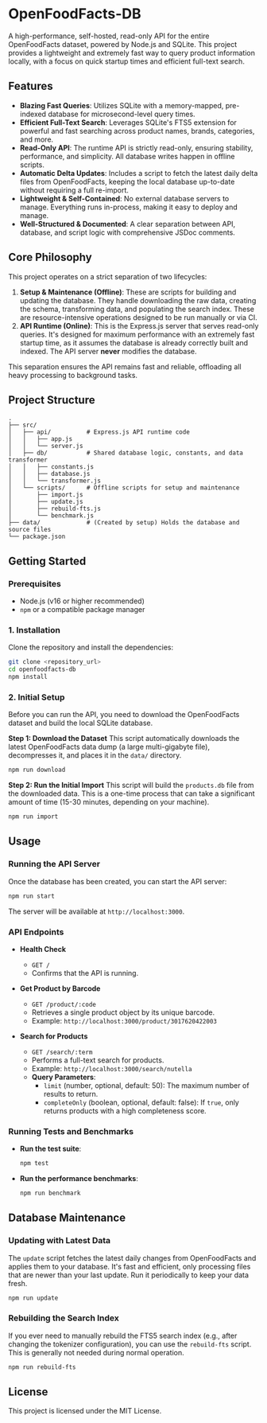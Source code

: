 # OpenFoodFacts-DB

A high-performance, self-hosted, read-only API for the entire OpenFoodFacts dataset, powered by Node.js and SQLite. This project provides a lightweight and extremely fast way to query product information locally, with a focus on quick startup times and efficient full-text search.

## Features

- **Blazing Fast Queries**: Utilizes SQLite with a memory-mapped, pre-indexed database for microsecond-level query times.
- **Efficient Full-Text Search**: Leverages SQLite's FTS5 extension for powerful and fast searching across product names, brands, categories, and more.
- **Read-Only API**: The runtime API is strictly read-only, ensuring stability, performance, and simplicity. All database writes happen in offline scripts.
- **Automatic Delta Updates**: Includes a script to fetch the latest daily delta files from OpenFoodFacts, keeping the local database up-to-date without requiring a full re-import.
- **Lightweight & Self-Contained**: No external database servers to manage. Everything runs in-process, making it easy to deploy and manage.
- **Well-Structured & Documented**: A clear separation between API, database, and script logic with comprehensive JSDoc comments.

## Core Philosophy

This project operates on a strict separation of two lifecycles:

1.  **Setup & Maintenance (Offline)**: These are scripts for building and updating the database. They handle downloading the raw data, creating the schema, transforming data, and populating the search index. These are resource-intensive operations designed to be run manually or via CI.
2.  **API Runtime (Online)**: This is the Express.js server that serves read-only queries. It's designed for maximum performance with an extremely fast startup time, as it assumes the database is already correctly built and indexed. The API server **never** modifies the database.

This separation ensures the API remains fast and reliable, offloading all heavy processing to background tasks.

## Project Structure

```
.
├── src/
│   ├── api/          # Express.js API runtime code
│   │   ├── app.js
│   │   └── server.js
│   ├── db/           # Shared database logic, constants, and data transformer
│   │   ├── constants.js
│   │   ├── database.js
│   │   └── transformer.js
│   └── scripts/      # Offline scripts for setup and maintenance
│       ├── import.js
│       ├── update.js
│       ├── rebuild-fts.js
│       └── benchmark.js
├── data/             # (Created by setup) Holds the database and source files
└── package.json
```

## Getting Started

### Prerequisites

- Node.js (v16 or higher recommended)
- `npm` or a compatible package manager

### 1. Installation

Clone the repository and install the dependencies:

```bash
git clone <repository_url>
cd openfoodfacts-db
npm install
```

### 2. Initial Setup

Before you can run the API, you need to download the OpenFoodFacts dataset and build the local SQLite database.

**Step 1: Download the Dataset**
This script automatically downloads the latest OpenFoodFacts data dump (a large multi-gigabyte file), decompresses it, and places it in the `data/` directory.

```bash
npm run download
```

**Step 2: Run the Initial Import**
This script will build the `products.db` file from the downloaded data. This is a one-time process that can take a significant amount of time (15-30 minutes, depending on your machine).

```bash
npm run import
```

## Usage

### Running the API Server

Once the database has been created, you can start the API server:

```bash
npm run start
```

The server will be available at `http://localhost:3000`.

### API Endpoints

- **Health Check**
  - `GET /`
  - Confirms that the API is running.

- **Get Product by Barcode**
  - `GET /product/:code`
  - Retrieves a single product object by its unique barcode.
  - Example: `http://localhost:3000/product/3017620422003`

- **Search for Products**
  - `GET /search/:term`
  - Performs a full-text search for products.
  - Example: `http://localhost:3000/search/nutella`
  - **Query Parameters**:
    - `limit` (number, optional, default: 50): The maximum number of results to return.
    - `completeOnly` (boolean, optional, default: false): If `true`, only returns products with a high completeness score.

### Running Tests and Benchmarks

- **Run the test suite**:
  ```bash
  npm test
  ```
- **Run the performance benchmarks**:
  ```bash
  npm run benchmark
  ```

## Database Maintenance

### Updating with Latest Data

The `update` script fetches the latest daily changes from OpenFoodFacts and applies them to your database. It's fast and efficient, only processing files that are newer than your last update. Run it periodically to keep your data fresh.

```bash
npm run update
```

### Rebuilding the Search Index

If you ever need to manually rebuild the FTS5 search index (e.g., after changing the tokenizer configuration), you can use the `rebuild-fts` script. This is generally not needed during normal operation.

```bash
npm run rebuild-fts
```

## License

This project is licensed under the MIT License. 